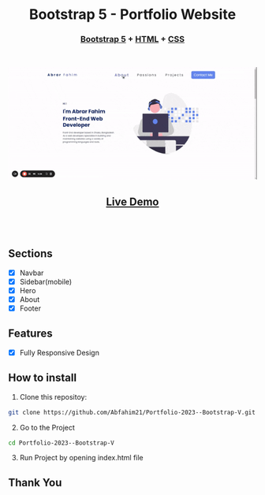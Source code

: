 <h1 align="center">Bootstrap 5 - Portfolio Website</h1>
<h3 align="center">
  <a
    href="https://getbootstrap.com/docs/5.0/getting-started/introduction/"
    target="_blank"
    >Bootstrap 5</a
  >
  + <a href="https://en.wikipedia.org/wiki/HTML" target="_blank">HTML</a> +
  <a href="https://en.wikipedia.org/wiki/CSS" target="_blank">CSS</a>
</h3>

<br>
<p align="center"><img src="./images/optimized-gif.gif" /></p>
<h2 align="center"><a href="https://abfahim21.github.io/Uttara-patient-care-service/">Live Demo</a></h2>
<br>
<br>


## Sections

- [x] Navbar
- [x] Sidebar(mobile)
- [x] Hero
- [x] About
- [x] Footer

## Features

- [x] Fully Responsive Design

## How to install

1. Clone this repositoy:

```bash
git clone https://github.com/Abfahim21/Portfolio-2023--Bootstrap-V.git
```

2. Go to the Project

```bash
cd Portfolio-2023--Bootstrap-V
```

3. Run Project by opening index.html file

## Thank You
